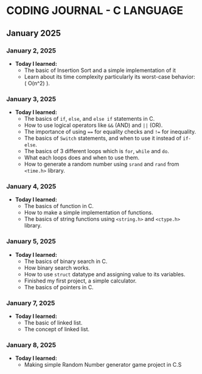# CODING JOURNAL - C LANGUAGE

## January 2025
### January 2, 2025
- **Today I learned:** 
  - The basic of Insertion Sort and a simple implementation of it
  - Learn about its time complexity particularly its worst-case behavior: \( O(n^2) \).

### January 3, 2025
- **Today I learned:** 
  - The basics of `if`, `else`, and `else if` statements in C.
  - How to use logical operators like `&&` (AND) and `||` (OR).
  - The importance of using `==` for equality checks and `!=` for inequality.
  - The basics of `Switch` statements, and when to use it instead of `if-else`.
  - The basics of 3 different loops which is `for`, `while` and `do`.
  - What each loops does and when to use them.
  - How to generate a random number using `srand` and `rand` from `<time.h>` library.

### January 4, 2025
- **Today I learned:** 
  - The basics of function in C.
  - How to make a simple implementation of functions.
  - The basics of string functions using `<string.h>` and `<ctype.h>` library.

### January 5, 2025
- **Today I learned:** 
  - The basics of binary search in C.
  - How binary search works.
  - How to use `struct` datatype and assigning value to its variables.
  - Finished my first project, a simple calculator.
  - The basics of pointers in C.

### January 7, 2025
- **Today I learned:** 
  - The basic of linked list.
  - The concept of linked list.

### January 8, 2025
- **Today I learned:** 
  - Making simple Random Number generator game project in C.S


